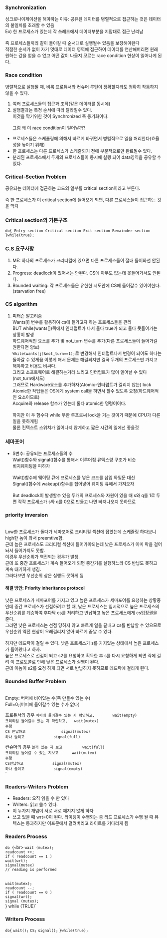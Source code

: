 ### Synchronization
싱크로나이제이션을 해야하는 이유: 공유된 데이터를 병렬적으로 접근하는 것은 데이터의 불일치를 초래할 수 있음
<br>Ex) 한 프로세스가 있는데 각 쓰레드에서 데이터부분을 지맘대로 접근 난리남
<br><br>즉 프로세스들끼리 같이 돌아갈 때 순서대로 실행될수 있음을 보장해야한다
<br>적절한 순서가 없이 자기 멋대로 데이터 영역에 접근하여 데이터를 연산해버리면 원래 원하는 값을 얻을 수 없고 어떤 값이 나올지 모르는 race condition 현상이 일어나게 된다.
### Race condition
병렬적으로 실행될 때, 비록 프로듀서와 컨슈머 루틴이 정확할지라도 정확히 작동하지 않을 수 있다.
1. 여러 프로세스들의 접근과 조작(같은 데이터를 동시에)
2. 실행결과는 특정 순서에 따라 달라질수 있다.
<br>이것을 막기위한 것이 Synchronized 즉 동기화이다.
<br><br>그럼 왜 이 race condition이 일어날까?
* 프로세스들은 스케쥴링에 의해서 빠르게 바뀌면서 병렬적으로 일을 처리한다(효율성을 높이기 위해)
* 한 프로세스는 다른 프로세스가 스케줄되기 전에 부분적으로만 완료될수 있다.
* 분리된 프로세스에서 두개의 프로세스들이 동시에 실행 되어 data영역을 공유할 수 있다.
### Critical-Section Problem
공유되는 데이터에 접근하는 코드의 일부를 critical section이라고 부른다.
<br><br>즉 한 프로세스가 이 critical section에 들어오게 되면, 다른 프로세스들이 접근하는 것을 막자
### Critical section의 기본구조
`do{
Entry section
	Critical section
Exit section
	Remainder section
}while(true);`

### C.S 요구사항
1. ME: 하나의 프로세스가 크리티컬에 있으면 다른 프로세스들이 절대 들어와선 안된다.
2. Progress: deadlock이 있어서는 안된다. CS에 아무도 없는데 못들어가서도 안된다.
3. Bounded waiting: 각 프로세스들은 유한한 시도안에 CS에 들어갈수 있어야한다.(starvation free)

### CS algorithm
1. 피터슨 알고리즘
<br>Wants[i] 변수를 활용하여 cs에 들가고자 하는 프로세스들을 관리
<br>BUT while(wants[])쪽에서 인터럽트가 나서 둘다 true가 되고 둘다 못들어가는 상황이 발생
<br>하드웨어적인 요소를 추가 및 not_turn 변수를 추가(다른 프로세스들이 들어가길 원한다면 양보)
<br>`While(wants[j]&not_turn==1);`로 변경해서 인터럽트나서 변경이 되어도 하나는 돌아갈 수 있게끔
이렇게 해서 문제는 해결되지만 결국 두개의 프로세스만 가지고 해야하고 비용도 비싸다.
<br>그리고 소프트웨어로 해결하는거라 느리고 인터럽트가 많이 일어날 수 있다(not_turn에서도)
<br>그러므로 Hardware요소를 추가하자(Atomic-인터럽트가 걸리지 않는) lock
<br>Atomic한 작업들은 OS에게 system call을 하면서 할수 있도록 요청(하드웨어적인 요소이므로)
<br>Acquire와 release 함수가 있는데 둘다 atomic한 명령어이다.
<br><br>하지만 이 두 함수다 while 무한 루프로써 lock을 거는 것이기 때문에 CPU가 다른일을 못하게됨
<br>물론 컨텍스트 스위치가 일어나지 않게하고 짧은 시간의 일에선 좋을것
### 세마포어
* S변수: 공유되는 프로세스들의 수
<br>Wait()함수와 signal()함수를 통해서 이루어짐 뮤텍스랑 구조가 비슷
<br>비지웨이팅을 피하자
<br><br>Wait()함수에 웨이팅 큐에 프로세스를 넣은 코드를 삽입 와일문 대신
<br>Signal()함수에 wakeup()함수를 집어넣어 웨이팅 큐에서 가져오자
<br><br>But deadlock이 발생할수 있음 두개의 프로세스와 자원이 있을 때 s와 q를 1로 두면 각각 프로세스가 s와 q를 0으로 만들고 나면 빠져나오지 못하므로
### priority inversion
<br>Low한 프로세스가 돌다가 세마포어로 크리티컬 섹션에 잡았는데 스케쥴링 하다보니 high한 놈이 와서 preemtive함.
<br>근데 높은 프로세스도 크리티컬 섹션에 들어가야되는데 낮은 프로세스가 이미 락을 걸어놔서 들어가지도 못함.
<br>이경우 우선순위가 역전되는 경우가 발생.
<br>근데 또 중간 프로세스가 계속 들어오게 되면 중간거를 실행하느라 CS 반납도 못하고 계속 대기하게 생김.
<br>그러다보면 우선순위 상은 실행도 못하게 됨
#### 해결 방안: Priority inheritance protocol
낮은 프로세스가 세마포어를 가지고 있고 높은 프로세스가 세마포어를 요청하는 상황중인데 중간 프로세스가 선점하려고 할 때, 낮은 프로세스는 임시적으로 높은 프로세스의 우선순위를 계승하여 후다닥 cs를 처리하고 반납하고 높은 프로세스에게 cs입장권을 준다.
<br>그러면 낮은 프로세스는 선점 당하지 않고 빠르게 일을 끝내고 cs를 반납할 수 있으므로 우선순위 역전 현상이 오래걸리지 않아 빠르게 끝날 수 있다.
<br><br>하지만 데드락이 걸릴 수 있다. 낮은 프로세스가 s를 가지있는 상태에서 높은 프로세스가 들어왔다고 하자.
<br>높은 프로세스로 선점이 되고 s2를 요청하고 획득한 후 s를 다시 요청하게 되면 락에 걸려 이 프로토콜로 인해 낮은 프로세스가 실행이 된다.
<br>근데 이놈이 s2를 요청 하게 되면 서로 반납하지 못하므로 데드락에 걸리게 된다.
### Bounded Buffer Problem
<br>Empty: 버퍼에 비어있는 수(즉 만들수 있는 수)
<br>Full=0;(버퍼에 들어갈수 있는 수가 없다)

프로듀서의 경우
`버퍼에 들어갈수 있는 지 확인하고,      	wait(empty)`<br>
`크리티컬 들어갈수 있는 지 확인하고, 	wait(mutex)`<br>
`수행`<br>
`CS 반납하고				signal(mutex)`<br>
`하나 늘리고				signal(full)`<br>

컨슈머의 경우
`쓸거 있는 지 보고			wait(full)`<br>
`크리티컬 들어갈 수 있는 지보고		wait(mutex)`<br>
`수행`<br>
`CS반납하고				signal(mutex)`<br>
`하나 줄이고				signal(empty)`<br>
`
### Readers-Writers Problem
* Readers: 오직 읽을 수 만 있다
* Writers: 읽고 쓸수 있다.
* 이 두가지 개념이 서로 서로 깨지지 않게 하자
* 쓰고 있을 때 wrt=0이 된다. 라이팅이 수행되는 중 리드 프로세스가 수행 될 때 뮤텍스는 통과하지만 이프문에서 걸려버리고 라이트를 기다리게 됨
### Readers Process
`do {<`br>
`wait (mutex);`<br>
`readcount ++;`<br>
`if ( readcount == 1 )`<br>
`wait(wrt);`<br>
`signal(mutex)`<br>
`// reading is performed`<br><br>

`wait(mutex);`<br>
`readcount --;`<br>
`if ( readcount == 0 )`<br>
`signal(wrt);`<br>
`signal (mutex);`<br>
} while (TRUE)`<br>

### Writers Process
`do{`
  `wait();`
  `CS;`
  `signal();`
`}while(true);`
